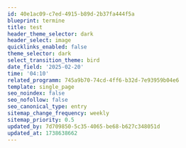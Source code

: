 ```yaml
---
id: 40e1ac09-c7ed-4915-b89d-2b37fa444f5a
blueprint: termine
title: test
header_theme_selector: dark
header_select: image
quicklinks_enabled: false
theme_selector: dark
select_transition_theme: bird
date_field: '2025-02-20'
time: '04:10'
related_programm: 745a9b70-74cd-4ff6-b32d-7e93959b04e6
template: single_page
seo_noindex: false
seo_nofollow: false
seo_canonical_type: entry
sitemap_change_frequency: weekly
sitemap_priority: 0.5
updated_by: 7d709850-5c35-4065-be68-b627c348051d
updated_at: 1738638662
---
```

